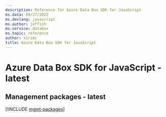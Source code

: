 ```yaml
---
description: Reference for Azure Data Box SDK for JavaScript
ms.data: 09/27/2022
ms.devlang: javascript
ms.author: jeffish
ms.service: databox
ms.topic: reference
author: xirzec
title: Azure Data Box SDK for JavaScript
---
```

# Azure Data Box SDK for JavaScript - latest

## Management packages - latest
[!INCLUDE [mgmt-packages](data-box-mgmt-index.md)]